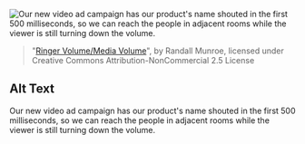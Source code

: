 ![Our new video ad campaign has our product's name shouted in the first 500 milliseconds, so we can reach the people in adjacent rooms while the viewer is still turning down the volume.](https://imgs.xkcd.com/comics/ringer_volume_media_volume.png)
> "[Ringer Volume/Media Volume](https://xkcd.com/1884/)", by Randall Munroe, licensed under Creative Commons Attribution-NonCommercial 2.5 License

## Alt Text
Our new video ad campaign has our product's name shouted in the first 500 milliseconds, so we can reach the people in adjacent rooms while the viewer is still turning down the volume.
